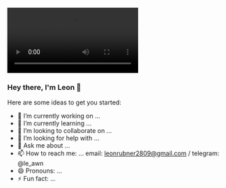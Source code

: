 ![github profile gif](https://i.imgur.com/cVpN5Po.mp4?raw=true)

### Hey there, I'm Leon 👋

Here are some ideas to get you started:

- 🔭 I’m currently working on ...
- 🌱 I’m currently learning ...
- 👯 I’m looking to collaborate on ...
- 🤔 I’m looking for help with ...
- 💬 Ask me about ...
- 📫 How to reach me: ... email: leonrubner2809@gmail.com / telegram: @le_awn
- 😄 Pronouns: ...
- ⚡ Fun fact: ...
